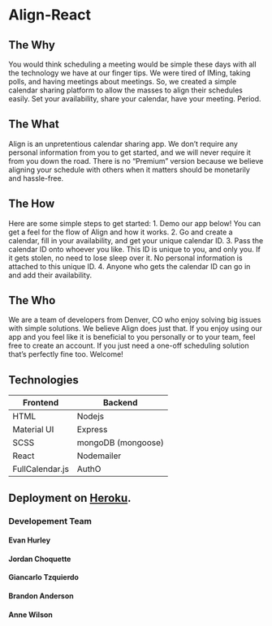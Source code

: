 # Align-React


## The Why
You would think scheduling a meeting would be simple these days with all the technology we have at our finger tips. We were tired of IMing, taking polls, and having meetings about meetings. So, we created a simple calendar sharing platform to allow the masses to align their schedules easily. Set your availability, share your calendar, have your meeting. Period.

## The What
Align is an unpretentious calendar sharing app. We don’t require any personal information from you to get started, and we will never require it from you down the road. There is no “Premium” version because we believe aligning your schedule with others when it matters should be monetarily and hassle-free.

## The How
Here are some simple steps to get started: 1. Demo our app below! You can get a feel for the flow of Align and how it works. 2. Go and create a calendar, fill in your availability, and get your unique calendar ID. 3. Pass the calendar ID onto whoever you like. This ID is unique to you, and only you. If it gets stolen, no need to lose sleep over it. No personal information is attached to this unique ID. 4. Anyone who gets the calendar ID can go in and add their availability.

## The Who 
We are a team of developers from Denver, CO who enjoy solving big issues with simple solutions. We believe Align does just that. If you enjoy using our app and you feel like it is beneficial to you personally or to your team, feel free to create an account. If you just need a one-off scheduling solution that’s perfectly fine too. Welcome!


## Technologies
| Frontend | Backend |
|---------- | ---------- |
| HTML | Nodejs |
| Material UI | Express |
| SCSS | mongoDB (mongoose) |
| React | Nodemailer |
| FullCalendar.js | AuthO |

## Deployment on [Heroku](https://align-app.herokuapp.com/).

### Developement Team
#### Evan Hurley
#### Jordan Choquette
#### Giancarlo Tzquierdo
#### Brandon Anderson
#### Anne Wilson